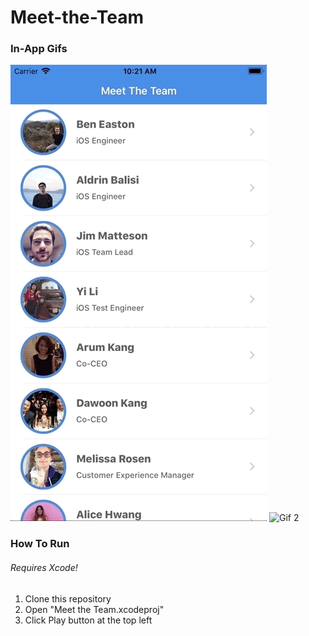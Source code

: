 # Meet-the-Team

### In-App Gifs


![Gif 1](https://raw.githubusercontent.com/reiaz-gafar/Meet-the-Team/master/MeetTheTeamGif1.gif) ![Gif 2](https://raw.githubusercontent.com/reiaz-gafar/Meet-the-Team/master/MeetTheTeamGif2.gif)



### How To Run

###### Requires Xcode!
1. Clone this repository
2. Open "Meet the Team.xcodeproj"
3. Click Play button at the top left

